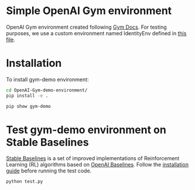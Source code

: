 # Simple OpenAI Gym environment

OpenAI Gym environment created following [Gym Docs](https://github.com/openai/gym/blob/master/docs/creating-environments.md). For testing purposes, we use a custom environment named IdentityEnv defined in [this file](https://github.com/hill-a/stable-baselines/blob/master/stable_baselines/common/identity_env.py).

# Installation

To install gym-demo environment:

```bash
cd OpenAI-Gym-demo-environment/
pip install -e .

pip show gym-demo
```

# Test gym-demo environment on Stable Baselines

[Stable Baselines](https://stable-baselines.readthedocs.io/en/master/index.html) is a set of improved implementations of Reinforcement Learning (RL) algorithms based on [OpenAI Baselines](https://github.com/openai/baselines). Follow the [installation guide](https://stable-baselines.readthedocs.io/en/master/guide/install.html) before running the test code.


```bash
python test.py
```
